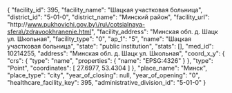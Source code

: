 {
    "facility_id": 395,
    "facility_name": "Шацкая участковая больница",
    "district_id": "5-01-0",
    "district_name": "Минский район",
    "facility_url": "http:\/\/www.pukhovichi.gov.by\/ru\/cotsialnaya-sfera\/zdravookhranenie.html",
    "facility_address": "Минская обл. д. Шацк ул. Школьная",
    "facility_type": "0",
    "ap_1": "5",
    "name": "Шацкая участковая больница",
    "state": "public institution",
    "stats": [],
    "med_id": 10214255,
    "address": "Минская обл. д. Шацк ул. Школьная",
    "coord_x_y": {
        "crs": {
            "type": "name",
            "properties": {
                "name": "EPSG:4326"
            }
        },
        "type": "Point",
        "coordinates": [
            27.6977,
            53.4304
        ]
    },
    "place_name": "Минск",
    "place_type": "city",
    "year_of_closing": null,
    "year_of_opening": "0",
    "healthcare_facility_key": 395,
    "administrative_division_id": "5-01-0"
}